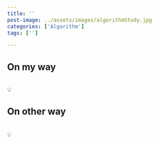 ```yaml
---
title: ''
post-image: ../assets/images/algorithmStudy.jpg
categories: ['Algorithm']
tags: ['']

---
```


## On my way

```python

```

💡

## On other way

```python

```

💡

